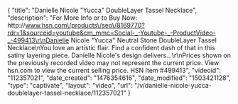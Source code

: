{
    "title": "Danielle Nicole \"Yucca\" DoubleLayer Tassel Necklace",
    "description": "For More Info or to Buy Now: http:\/\/www.hsn.com\/products\/seo\/8169770?rdr=1&sourceid=youtube&cm_mmc=Social-_-Youtube-_-ProductVideo-_-499413\r\nDanielle Nicole \"Yucca\" Neutral Stone DoubleLayer Tassel Necklace\nYou love an artistic flair. Find a confident dash of that in this satiny layering piece. Danielle Nicole's design delivers...\r\nPrices shown on the previously recorded video may not represent the current price.  View hsn.com to view the current selling price. HSN Item #499413",
    "videoid": "112357021",
    "date_created": "1476354616",
    "date_modified": "1503421128",
    "type": "captivate",
    "layout": "video",
    "url": "\/v\/danielle-nicole-yucca-doublelayer-tassel-necklace\/112357021"
}